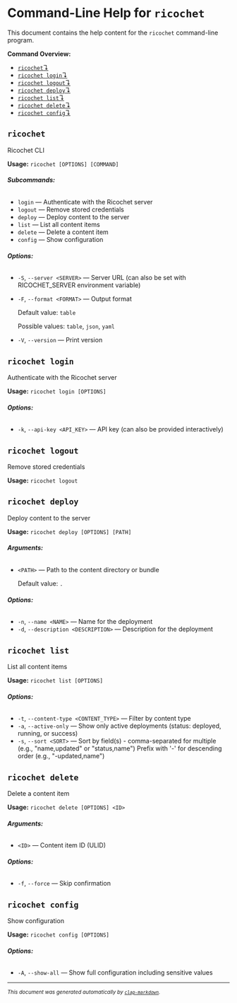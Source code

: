 
# Command-Line Help for `ricochet`

This document contains the help content for the `ricochet` command-line program.

**Command Overview:**

* [`ricochet`↴](#ricochet)
* [`ricochet login`↴](#ricochet-login)
* [`ricochet logout`↴](#ricochet-logout)
* [`ricochet deploy`↴](#ricochet-deploy)
* [`ricochet list`↴](#ricochet-list)
* [`ricochet delete`↴](#ricochet-delete)
* [`ricochet config`↴](#ricochet-config)

## `ricochet`

Ricochet CLI

**Usage:** `ricochet [OPTIONS] [COMMAND]`

###### **Subcommands:**

* `login` — Authenticate with the Ricochet server
* `logout` — Remove stored credentials
* `deploy` — Deploy content to the server
* `list` — List all content items
* `delete` — Delete a content item
* `config` — Show configuration

###### **Options:**

* `-S`, `--server <SERVER>` — Server URL (can also be set with RICOCHET_SERVER environment variable)
* `-F`, `--format <FORMAT>` — Output format

  Default value: `table`

  Possible values: `table`, `json`, `yaml`

* `-V`, `--version` — Print version



## `ricochet login`

Authenticate with the Ricochet server

**Usage:** `ricochet login [OPTIONS]`

###### **Options:**

* `-k`, `--api-key <API_KEY>` — API key (can also be provided interactively)



## `ricochet logout`

Remove stored credentials

**Usage:** `ricochet logout`



## `ricochet deploy`

Deploy content to the server

**Usage:** `ricochet deploy [OPTIONS] [PATH]`

###### **Arguments:**

* `<PATH>` — Path to the content directory or bundle

  Default value: `.`

###### **Options:**

* `-n`, `--name <NAME>` — Name for the deployment
* `-d`, `--description <DESCRIPTION>` — Description for the deployment



## `ricochet list`

List all content items

**Usage:** `ricochet list [OPTIONS]`

###### **Options:**

* `-t`, `--content-type <CONTENT_TYPE>` — Filter by content type
* `-a`, `--active-only` — Show only active deployments (status: deployed, running, or success)
* `-s`, `--sort <SORT>` — Sort by field(s) - comma-separated for multiple (e.g., "name,updated" or "status,name") Prefix with '-' for descending order (e.g., "-updated,name")



## `ricochet delete`

Delete a content item

**Usage:** `ricochet delete [OPTIONS] <ID>`

###### **Arguments:**

* `<ID>` — Content item ID (ULID)

###### **Options:**

* `-f`, `--force` — Skip confirmation



## `ricochet config`

Show configuration

**Usage:** `ricochet config [OPTIONS]`

###### **Options:**

* `-A`, `--show-all` — Show full configuration including sensitive values



<hr/>

<small><i>
    This document was generated automatically by
    <a href="https://crates.io/crates/clap-markdown"><code>clap-markdown</code></a>.
</i></small>
